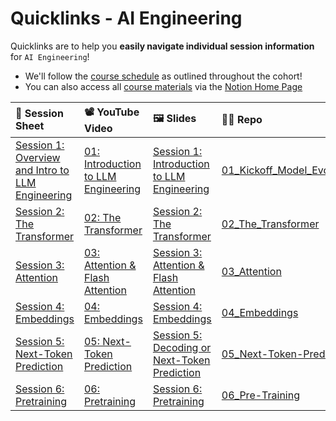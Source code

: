 # Quicklinks - AI Engineering

Quicklinks are to help you **easily navigate individual session information** for `AI Engineering`!  

- We'll follow the [course schedule]() as outlined throughout the cohort!
- You can also access all [course materials]() via the [Notion Home Page]()

| 📰 Session Sheet | 📽️ YouTube Video  | 🖼️ Slides      | 👨‍💻 Repo         |
|:-----------------|:-----------------|:-----------------|:-----------------|
 | [Session 1: Overview and Intro to LLM Engineering](https://www.notion.so/Session-1-Overview-and-Intro-to-LLM-Engineering-1a7cd547af3d80149a20d822bd0a9280) | [01: Introduction to LLM Engineering](https://www.youtube.com/watch?v=xgcPRrq6NBw&ab_channel=AIMakerspace) |  [Session 1: Introduction to LLM Engineering](https://www.canva.com/design/DAGWfLzJLjU/q_swsY0ng_NRpXA-ckn26Q/view?utm_content=DAGWfLzJLjU&utm_campaign=designshare&utm_medium=link2&utm_source=uniquelinks&utlId=hea55fde063) | [01_Kickoff_Model_Evolution](https://github.com/AI-Maker-Space/LLM-Engineering-Foundations-to-SLMs-Open-Source/tree/main/01_Kickoff_Model_Evolution)
 | [Session 2: The Transformer](https://www.notion.so/Session-2-The-Transformer-1a7cd547af3d80079041d5112fb052a8) | [02: The Transformer](https://www.youtube.com/watch?v=LYODbG3X4oI&ab_channel=AIMakerspace) |  [Session 2: The Transformer](https://www.canva.com/design/DAGW9drJwtU/d5pIdoSDGNoTHppA3i9Crg/view?utm_content=DAGW9drJwtU&utm_campaign=designshare&utm_medium=link&utm_source=editor) | [02_The_Transformer](https://github.com/AI-Maker-Space/LLM-Engineering-Foundations-to-SLMs-Open-Source/tree/main/02_The_Transformer)
| [Session 3: Attention](https://www.notion.so/Session-3-Attention-1a7cd547af3d808fae58ed6252cc3e7f) | [03: Attention & Flash Attention](https://www.youtube.com/watch?v=cE5E1m1cSAU&ab_channel=AIMakerspace) |  [Session 3: Attention & Flash Attention](https://www.canva.com/design/DAGXJDsxuyI/TO3MaXqimiS-MjbR8-qm3g/view?utm_content=DAGXJDsxuyI&utm_campaign=designshare&utm_medium=link2&utm_source=uniquelinks&utlId=hbdbc7bdd9d) | [03_Attention](https://github.com/AI-Maker-Space/LLM-Engineering-Foundations-to-SLMs-Open-Source/tree/main/03_Attention)
| [Session 4: Embeddings](https://www.notion.so/Session-4-Embeddings-1a7cd547af3d80669ea0e47ff2a142f9) | [04: Embeddings](https://www.youtube.com/watch?v=XMJzqxElhfY&ab_channel=AIMakerspace) |  [Session 4: Embeddings](https://www.canva.com/design/DAGXnKDginc/-g-2FCMJKDr2yhmUuuvVqg/view?utm_content=DAGXnKDginc&utm_campaign=designshare&utm_medium=link&utm_source=editor) | [04_Embeddings](https://github.com/AI-Maker-Space/LLM-Engineering-Foundations-to-SLMs-Open-Source/tree/main/04_Embeddings)
| [Session 5: Next-Token Prediction](https://www.notion.so/Session-5-Next-Token-Prediction-1a7cd547af3d8056bacaf652f6f9e8d9) | [05: Next-Token Prediction ](https://www.youtube.com/watch?v=xNRgycrPQFY&ab_channel=AIMakerspace) |  [Session 5: Decoding or Next-Token Prediction](https://www.canva.com/design/DAGYRgCRV2k/3xwuCV92aSKKNG7qpockFw/view?utm_content=DAGYRgCRV2k&utm_campaign=designshare&utm_medium=link&utm_source=editor) | [05_Next-Token-Prediction](https://github.com/AI-Maker-Space/LLM-Engineering-Foundations-to-SLMs-Open-Source/tree/main/05_Next-Token-Prediction)
| [Session 6: Pretraining](https://www.notion.so/Session-6-Pretraining-1a7cd547af3d80fbaba5decb2ee8616b) | [06: Pretraining](https://www.youtube.com/watch?v=zU5iIAsqJVU&ab_channel=AIMakerspace) |  [Session 6: Pretraining](https://www.canva.com/design/DAGYdUqfwVg/l_9JK-h7dgvP4bseYdzwaQ/view?utm_content=DAGYdUqfwVg&utm_campaign=designshare&utm_medium=link2&utm_source=uniquelinks&utlId=h9c74da65a4) | [06_Pre-Training](https://github.com/AI-Maker-Space/LLM-Engineering-Foundations-to-SLMs-Open-Source/tree/main/06_Pre-Training)
